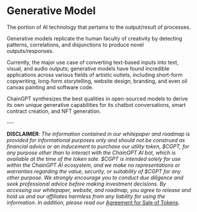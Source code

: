 # Generative Model

The portion of AI technology that pertains to the output/result of processes.

Generative models replicate the human faculty of creativity by detecting patterns, correlations, and disjunctions to produce novel outputs/responses.

Currently, the major use case of converting text-based inputs into text, visual, and audio outputs; generative models have found incredible applications across various fields of artistic outlets, including short-form copywriting, long-form storytelling, website design, branding, and even oil canvas painting and software code.

ChainGPT synthesizes the best qualities in open-sourced models to derive its own unique generative capabilities for its chatbot conversations, smart contract creation, and NFT generation.

\---

**DISCLAIMER**: _The information contained in our whitepaper and roadmap is provided for informational purposes only and should not be construed as financial advice or an inducement to purchase our utility token, $CGPT, for any purpose other than to interact with the ChainGPT AI bot, which is available at the time of the token sale. $CGPT is intended solely for use within the ChainGPT AI ecosystem, and we make no representations or warranties regarding the value, security, or suitability of $CGPT for any other purpose. We strongly encourage you to conduct due diligence and seek professional advice before making investment decisions. By accessing our whitepaper, website, and roadmap, you agree to release and hold us and our affiliates harmless from any liability for using the information.  In addition, please read our_ [Agreement for Sale of Tokens](https://www.chaingpt.org/licences).
